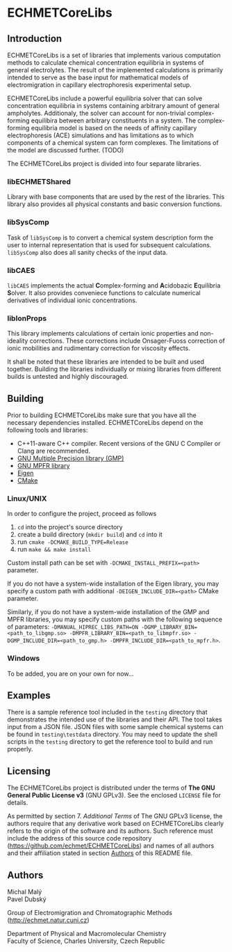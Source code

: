 ECHMETCoreLibs
===

Introduction
---

ECHMETCoreLibs is a set of libraries that implements various computation methods to calculate chemical concentration equilibria in systems of general electrolytes. The result of the implemented calculations is primarily intended to serve as the base input for mathematical models of electromigration in capillary electrophoresis experimental setup.

ECHMETCoreLibs include a powerful equilibria solver that can solve concentration equilibria in systems containing arbitrary amount of general ampholytes. Additionaly, the solver can account for non-trivial complex-forming equilibira between arbitrary constituents in a system. The complex-forming equilibria model is based on the needs of affinity capillary electrophoresis (ACE) simulations and has limitations as to which components of a chemical system can form complexes. The limitations of the model are discussed further. (TODO)

The ECHMETCoreLibs project is divided into four separate libraries.

### libECHMETShared
Library with base components that are used by the rest of the libraries. This library also provides all physical constants and basic conversion functions.

### libSysComp
Task of `libSysComp` is to convert a chemical system description form the user to internal representation that is used for subsequent calculations. `libSysComp` also does all sanity checks of the input data.

### libCAES
`libCAES` implements the actual **C**omplex-forming and **A**cidobazic **E**quilibria **S**olver. It also provides conveniece functions to calculate numerical derivatives of individual ionic concentrations.

### libIonProps
This library implements calculations of certain ionic properties and non-ideality corrections. These corrections include Onsager-Fuoss correction of ionic mobilities and rudimentary correction for viscosity effects.

It shall be noted that these libraries are intended to be built and used together. Building the libraries individually or mixing libraries from different builds is untested and highly discouraged.

Building
---

Prior to building ECHMETCoreLibs make sure that you have all the necessary dependencies installed. ECHMETCoreLibs depend on the following tools and libraries:

 - C++11-aware C++ compiler. Recent versions of the GNU C Compiler or Clang are recommended.
 - [GNU Multiple Precision library (GMP)](https://gmplib.org/)
 - [GNU MPFR library](http://www.mpfr.org/)
 - [Eigen](http://eigen.tuxfamily.org/)
 - [CMake](https://cmake.org/)


### Linux/UNIX

In order to configure the project, proceed as follows

1. `cd` into the project's source directory
2. create a build directory (`mkdir build`) and `cd` into it
3. run `cmake -DCMAKE_BUILD_TYPE=Release`
4. run `make && make install`

Custom install path can be set with `-DCMAKE_INSTALL_PREFIX=<path>` parameter.

If you do not have a system-wide installation of the Eigen library, you may specify a custom path with additional `-DEIGEN_INCLUDE_DIR=<path>` CMake parameter.

Similarly, if you do not have a system-wide installation of the GMP and MPFR libraries, you may specify custom paths with the following sequence of parameters: `-DMANUAL_HIPREC_LIBS_PATH=ON -DGMP_LIBRARY_BIN=<path_to_libgmp.so> -DMPFR_LIBRARY_BIN=<path_to_libmpfr.so> -DGMP_INCLUDE_DIR=<path_to_gmp.h> -DMPFR_INCLUDE_DIR=<path_to_mpfr.h>`.

### Windows

To be added, you are on your own for now...

Examples
---

There is a sample reference tool included in the `testing` directory that demonstrates the intended use of the libraries and their API. The tool takes input from a JSON file. JSON files with some sample chemical systems can be found in `testing\testdata` directory. You may need to update the shell scripts in the `testing` directory to get the reference tool to build and run properly.

Licensing
---

The ECHMETCoreLibs project is distributed under the terms of **The GNU General Public License v3** (GNU GPLv3). See the enclosed `LICENSE` file for details.

As permitted by section 7. *Additional Terms* of The GNU GPLv3 license, the authors require that any derivative work based on ECHMETCoreLibs clearly refers to the origin of the software and its authors. Such reference must include the address of this source code repository (https://github.com/echmet/ECHMETCoreLibs) and names of all authors and their affiliation stated in section [Authors](#Authors) of this README file.

<a name="Authors"></a>
Authors
---

Michal Malý  
Pavel Dubský

Group of Electromigration and Chromatographic Methods (http://echmet.natur.cuni.cz)

Department of Physical and Macromolecular Chemistry  
Faculty of Science, Charles University, Czech Republic
